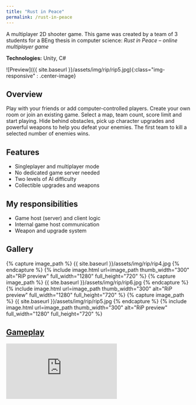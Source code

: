 ```yaml
---
title: "Rust in Peace"
permalink: /rust-in-peace
---
```


A multiplayer 2D shooter game. This game was created by a team of 3 students for a BEng thesis in computer science: *Rust in Peace – online multiplayer game*

**Technologies:** Unity, C#

![Preview]({{ site.baseurl }}/assets/img/rip/rip5.jpg){:class="img-responsive" : .center-image}

## Overview
Play with your friends or add computer-controlled players. Create your own room or join an existing game. Select a map, team count, score limit and start playing. Hide behind obstacles, pick up character upgrades and powerful weapons to help you defeat your enemies. The first team to kill a selected number of enemies wins.

## Features
* Singleplayer and multiplayer mode
* No dedicated game server needed
* Two levels of AI difficulty
* Collectible upgrades and weapons

## My responsibilities
* Game host (server) and client logic
* Internal game host communication
* Weapon and upgrade system

## Gallery

<div class="photoswipe-gallery">
  {% capture image_path %}
  {{ site.baseurl }}/assets/img/rip/rip4.jpg
  {% endcapture %}
  {% include image.html 
     url=image_path
     thumb_width="300" alt="RiP preview"
     full_width="1280" full_height="720"
  %}
  {% capture image_path %}
  {{ site.baseurl }}/assets/img/rip/rip6.jpg
  {% endcapture %}
  {% include image.html 
     url=image_path
     thumb_width="300" alt="RiP preview"
     full_width="1280" full_height="720"
  %}
  {% capture image_path %}
  {{ site.baseurl }}/assets/img/rip/rip5.jpg
  {% endcapture %}
  {% include image.html 
     url=image_path
     thumb_width="300" alt="RiP preview"
     full_width="1280" full_height="720"
  %}
</div>

## [Gameplay](https://www.youtube.com/watch?v=i8Y7_k5r-D0)

<iframe src="https://www.youtube.com/embed/i8Y7_k5r-D0" frameborder="0" allowfullscreen></iframe>
